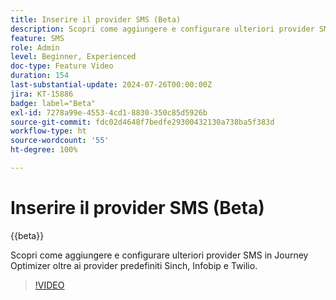 ```yaml
---
title: Inserire il provider SMS (Beta)
description: Scopri come aggiungere e configurare ulteriori provider SMS in Journey Optimizer oltre ai provider predefiniti Sinch, Infobip e Twilio.
feature: SMS
role: Admin
level: Beginner, Experienced
doc-type: Feature Video
duration: 154
last-substantial-update: 2024-07-26T00:00:00Z
jira: KT-15886
badge: label="Beta"
exl-id: 7278a99e-4553-4cd1-8830-350c85d5926b
source-git-commit: fdc02d4648f7bedfe29300432130a738ba5f383d
workflow-type: ht
source-wordcount: '55'
ht-degree: 100%

---
```


# Inserire il provider SMS (Beta)

{{beta}}

Scopri come aggiungere e configurare ulteriori provider SMS in Journey Optimizer oltre ai provider predefiniti Sinch, Infobip e Twilio.

>[!VIDEO](https://video.tv.adobe.com/v/3432088/?learn=on)
